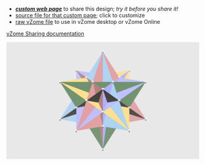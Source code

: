 
 - [***custom web page***][post] to share this design; *try it before you share it!*
 - [source file for that custom page][source]; click to customize
 - [raw vZome file][raw] to use in vZome desktop or vZome Online

[vZome Sharing documentation](https://vzome.github.io/vzome/sharing.html#how-it-works)

![Image](<20-triangles.png>)


[post]: <https://John-Kostick.github.io/vzome-sharing/2022/01/21/20-triangles-12-00-45.html>
[source]: <https://github.com/John-Kostick/vzome-sharing/edit/main/_posts/2022-01-21-20-triangles-12-00-45.md>
[raw]: <https://raw.githubusercontent.com/John-Kostick/vzome-sharing/main/2022/01/21/12-00-45-20-triangles/20-triangles.vZome>